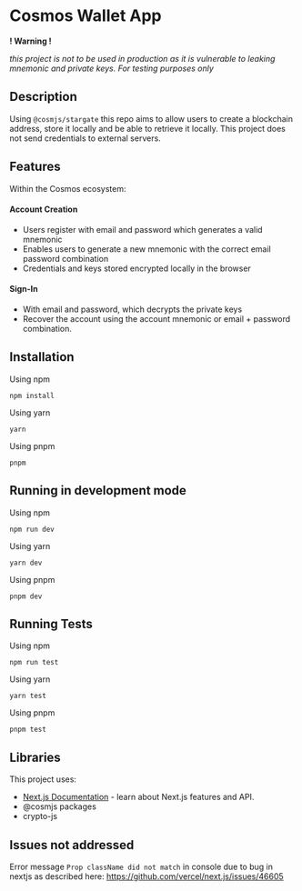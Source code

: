 # Cosmos Wallet App

**! Warning !**

*this project is not to be used in production as it is vulnerable to leaking mnemonic and private keys. For testing purposes only*

## Description
Using `@cosmjs/stargate` this repo aims to allow users to create a blockchain address, store it locally and be able to retrieve it locally. This project does not send credentials to external servers.

## Features

Within the Cosmos ecosystem:

#### Account Creation

- Users register with email and password which generates a valid mnemonic 
- Enables users to generate a new mnemonic with the correct email password combination
- Credentials and keys stored encrypted locally in the browser

#### Sign-In

- With email and password, which decrypts the private keys 
- Recover the account using the account mnemonic or email + password combination.


## Installation
Using npm

```
npm install
```

Using yarn
```
yarn
```

Using pnpm
```
pnpm
```

## Running in development mode

Using npm

```
npm run dev
```

Using yarn
```
yarn dev
```

Using pnpm
```
pnpm dev
```

## Running Tests

Using npm

```
npm run test
```

Using yarn
```
yarn test
```

Using pnpm
```
pnpm test
```

## Libraries
This project uses:

- [Next.js Documentation](https://nextjs.org/docs) - learn about Next.js features and API.
- @cosmjs packages
- crypto-js


## Issues not addressed

Error message `Prop className did not match` in console due to bug in nextjs as described here:
https://github.com/vercel/next.js/issues/46605 